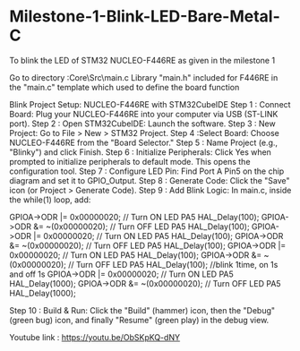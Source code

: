 # Milestone-1-Blink-LED-Bare-Metal-C
To blink the LED of STM32 NUCLEO-F446RE as given in the milestone 1

Go to directory :Core\Src\main.c
Library "main.h" included for F446RE in the "main.c" template which used to define the board function

Blink Project Setup: NUCLEO-F446RE with STM32CubeIDE
Step 1 : Connect Board: Plug your NUCLEO-F446RE into your computer via USB (ST-LINK port).
Step 2 : Open STM32CubeIDE: Launch the software.
Step 3 : New Project: Go to File > New > STM32 Project.
Step 4 :Select Board: Choose NUCLEO-F446RE from the "Board Selector."
Step 5 : Name Project (e.g., "Blinky") and click Finish.
Step 6 : Initialize Peripherals: Click Yes when prompted to initialize peripherals to default mode. This opens the configuration tool.
Step 7 : Configure LED Pin: Find Port A Pin5 on the chip diagram and set it to GPIO_Output.
Step 8 : Generate Code: Click the "Save" icon (or Project > Generate Code).
Step 9 : Add Blink Logic: In main.c, inside the while(1) loop, add:

GPIOA->ODR |= 0x00000020; // Turn ON LED PA5
	  	  HAL_Delay(100);
	  	  GPIOA->ODR &= ~(0x00000020); // Turn OFF LED PA5
	  	  HAL_Delay(100);
	  	  GPIOA->ODR |= 0x00000020; // Turn ON LED PA5
	  	  HAL_Delay(100);
	  	  GPIOA->ODR &= ~(0x00000020); // Turn OFF LED PA5
	  	  HAL_Delay(100);
	  	  GPIOA->ODR |= 0x00000020; // Turn ON LED PA5
	  	  HAL_Delay(100);
	  	  GPIOA->ODR &= ~(0x00000020); // Turn OFF LED PA5
	  	  HAL_Delay(100);
	  	  //blink 1time, on 1s and off 1s
	  	  GPIOA->ODR |= 0x00000020; // Turn ON LED PA5
	  	  HAL_Delay(1000);
	  	  GPIOA->ODR &= ~(0x00000020); // Turn OFF LED PA5
	  	  HAL_Delay(1000);

Step 10 : Build & Run: Click the "Build" (hammer) icon, then the "Debug" (green bug) icon, and finally "Resume" (green play) in the debug view.

Youtube link : https://youtu.be/ObSKpKQ-dNY
